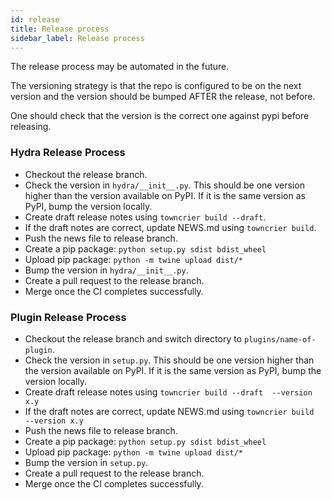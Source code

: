 ```yaml
---
id: release
title: Release process
sidebar_label: Release process
---
```


The release process may be automated in the future.

The versioning strategy is that the repo is configured to be on the next version and the version should be bumped AFTER the release, not before.

One should check that the version is the correct one against pypi before releasing.

### Hydra Release Process

- Checkout the release branch.
- Check the version in `hydra/__init__.py`. This should be one version higher than the version available on PyPI. If it is the same version as PyPI, bump the version locally.
- Create draft release notes using `towncrier build --draft`.
- If the draft notes are correct, update NEWS.md using `towncrier build`.
- Push the news file to release branch.
- Create a pip package: `python setup.py sdist bdist_wheel`
- Upload pip package: `python -m twine upload dist/*`
- Bump the version in `hydra/__init__.py`.
- Create a pull request to the release branch.
- Merge once the CI completes successfully.

### Plugin Release Process

- Checkout the release branch and switch directory to `plugins/name-of-plugin`.
- Check the version in `setup.py`. This should be one version higher than the version available on PyPI. If it is the same version as PyPI, bump the version locally.
- Create draft release notes using `towncrier build --draft  --version x.y`
- If the draft notes are correct, update NEWS.md using `towncrier build  --version x.y`
- Push the news file to release branch.
- Create a pip package: `python setup.py sdist bdist_wheel`
- Upload pip package: `python -m twine upload dist/*`
- Bump the version in `setup.py`.
- Create a pull request to the release branch.
- Merge once the CI completes successfully.
